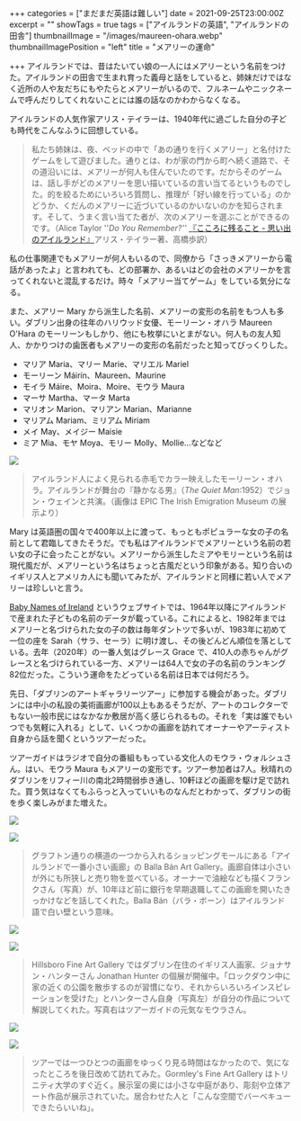 +++
categories = ["まだまだ英語は難しい"]
date = 2021-09-25T23:00:00Z
excerpt = ""
showTags = true
tags = ["アイルランドの英語", "アイルランドの田舎"]
thumbnailImage = "/images/maureen-ohara.webp"
thumbnailImagePosition = "left"
title = "メアリーの運命"

+++
アイルランドでは、昔はたいてい娘の一人にはメアリーという名前をつけた。アイルランドの田舎で生まれ育った義母と話をしていると、姉妹だけではなく近所の人や友だちにもやたらとメアリーがいるので、フルネームやニックネームで呼んだりしてくれないことには誰の話なのかわからなくなる。

<!--more-->

アイルランドの人気作家アリス・テイラーは、1940年代に過ごした自分の子ども時代をこんなふうに回想している。

> 私たち姉妹は、夜、ベッドの中で「あの通りを行くメアリー」と名付けたゲームをして遊びました。通りとは、わが家の門から町へ続く道路で、その道沿いには、メアリーが何人も住んでいたのです。だからそのゲームは、話し手がどのメアリーを思い描いているの言い当てるというものでした。的を絞るためにいろいろ質問し、推理が「好い線を行っている」のかどうか、くだんのメアリーに近づいているのかいないのかを知らされます。そして、うまく言い当てた者が、次のメアリーを選ぶことができるのです。（Alice Taylor ''_Do You Remember?''_ [『こころに残ること - 思い出のアイルランド』](http://www.michitani.com/books/ISBN978-4-89642-547-5.html)アリス・テイラー著、高橋歩訳）

私の仕事関連でもメアリーが何人もいるので、同僚から「さっきメアリーから電話があったよ」と言われても、どの部署か、あるいはどの会社のメアリーかを言ってくれないと混乱するだけ。時々「メアリー当てゲーム」をしている気分になる。

また、メアリー Mary から派生した名前、メアリーの変形の名前をもつ人も多い。ダブリン出身の往年のハリウッド女優、モーリーン・オハラ Maureen O'Hara のモーリーンもしかり、他にも枚挙にいとまがない。何人もの友人知人、かかりつけの歯医者もメアリーの変形の名前だったと知ってびっくりした。

* マリア Maria、マリー Marie、マリエル Mariel
* モーリーン Máirín、Maureen、Maurine
* モイラ Máire、Moira、Moire、モウラ Maura
* マーサ Martha、マータ Marta
* マリオン Marion、マリアン Marian、Marianne
* マリアム Mariam、ミリアム Miriam
* メイ May、メイジー Maisie
* ミア Mia、モヤ Moya、モリー Molly、Mollie...などなど

![](/images/maureen-ohara.webp)

> アイルランド人によく見られる赤毛でカラー映えしたモーリーン・オハラ。アイルランドが舞台の『静かなる男』（_The Quiet Man_:1952）でジョン・ウェインと共演。（画像は EPIC The Irish Emigration Museum の展示より）

Mary は英語圏の国々で400年以上に渡って、もっともポピュラーな女の子の名前として君臨してきたそうだ。でも私はアイルランドでメアリーという名前の若い女の子に会ったことがない。メアリーから派生したミアやモリーという名前は現代風だが、メアリーという名はちょっと古風だという印象がある。知り合いのイギリス人とアメリカ人にも聞いてみたが、アイルランドと同様に若い人でメアリーは珍しいと言う。

[Baby Names of Ireland](https://www.cso.ie/en/interactivezone/visualisationtools/babynamesofireland/) というウェブサイトでは、1964年以降にアイルランドで産まれた子どもの名前のデータが載っている。これによると、1982年まではメアリーと名づけられた女の子の数は毎年ダントツで多いが、1983年に初めて一位の座を Sarah（サラ、セーラ）に明け渡し、その後どんどん順位を落としている。去年（2020年）の一番人気はグレース Grace で、410人の赤ちゃんがグレースと名づけられている一方、メアリーは64人で女の子の名前のランキング82位だった。こういう運命をたどっている名前は日本では何だろう。

先日、「ダブリンのアートギャラリーツアー」に参加する機会があった。ダブリンには中小の私設の美術画廊が100以上もあるそうだが、アートのコレクターでもない一般市民にはなかなか敷居が高く感じられるもの。それを「実は誰でもいつでも気軽に入れる」として、いくつかの画廊を訪れてオーナーやアーティスト自身から話を聞くというツアーだった。

ツアーガイドはラジオで自分の番組ももっている文化人のモウラ・ウォルシュさん。はい、モウラ Maura もメアリーの変形です。ツアー参加者は7人。秋晴れのダブリンをリフィー川の南北2時間弱歩き通し、10軒ほどの画廊を駆け足で訪れた。買う気はなくてもふらっと入っていいものなんだとわかって、ダブリンの街を歩く楽しみがまた増えた。

![](/images/icon-factory.webp)

![](/images/balla-ban.webp)

> グラフトン通りの横道の一つから入れるショッピングモールにある「アイルランドで一番小さい画廊」の Balla Bán Art Gallery。画廊自体は小さいが外にも所狭しと売り物を並べている。オーナーで油絵なども描くフランクさん（写真）が、10年ほど前に銀行を早期退職してこの画廊を開いたきっかけなどを話してくれた。Balla Bán（バラ・ボーン）はアイルランド語で白い壁という意味。

![](/images/hillsboro-fine-art.webp)

![](/images/hillsboro-fine-art-2.webp)

> Hillsboro Fine Art Gallery ではダブリン在住のイギリス人画家、ジョナサン・ハンターさん Jonathan Hunter の個展が開催中。「ロックダウン中に家の近くの公園を散歩するのが習慣になり、それからいろいろインスピレーションを受けた」とハンターさん自身（写真左）が自分の作品について解説してくれた。写真右はツアーガイドの元気なモウラさん。

![](/images/gormleys.webp)

![](/images/gormleys-2.webp)

> ツアーでは一つひとつの画廊をゆっくり見る時間はなかったので、気になったところを後日改めて訪れてみた。Gormley's Fine Art Gallery はトリニティ大学のすぐ近く。展示室の奥には小さな中庭があり、彫刻や立体アート作品が展示されていた。居合わせた人と「こんな空間でバーベキューできたらいいね」。